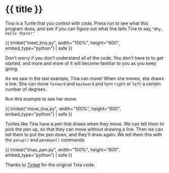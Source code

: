 # {{ title }}

Tina is a Turtle that you control with code.  Press run to see what this program does, and see if you can figure out what line tells Tina to say,`"Why, hello there!"`

{{ trinket("meet_tina.py", width="100%", height="600", embed_type="python") | safe }}

Don't worry if you don't understand all of the code.  You don't have to to get started, and more and more of it will become familiar to you as you keep going.

As we saw in the last example, Tina can move!  When she moves, she draws a line.  She can move `forward` and `backward` and turn `right` or `left` a certain number of degrees.

Run this example to see her move:

{{ trinket("move_tina.py", width="100%", height="600", embed_type="python") | safe }}

Turtles like Tina have a pen that draws when they move.  We can tell them to pick the pen up, so that they can move without drawing a line.  Then we can tell them to put the pen down, and they'll draw again.  We tell them this with the `penup()` and `pendown()` commands.

{{ trinket("tinas_pen.py", width="100%", height="600", embed_type="python") | safe }}


Thanks to [Tinket](https://trinket.io/) for the original Tina code. 